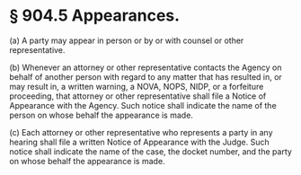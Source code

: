 # § 904.5   Appearances.

(a) A party may appear in person or by or with counsel or other representative. 


(b) Whenever an attorney or other representative contacts the Agency on behalf of another person with regard to any matter that has resulted in, or may result in, a written warning, a NOVA, NOPS, NIDP, or a forfeiture proceeding, that attorney or other representative shall file a Notice of Appearance with the Agency. Such notice shall indicate the name of the person on whose behalf the appearance is made. 


(c) Each attorney or other representative who represents a party in any hearing shall file a written Notice of Appearance with the Judge. Such notice shall indicate the name of the case, the docket number, and the party on whose behalf the appearance is made. 




